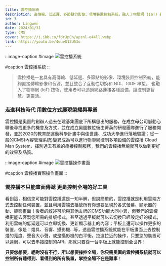 ```yaml
---
title: 雲控播系統
description: 高傳輸、低延遲、多節點的影像、環境裝置控制系統，融入了物聯網 (IoT) 技術，使用者可以透過網路連接各種設備，讓控制更智慧、更靈活。
id: 3
author: Lingwen
date: 2024/01/31
type: CMS
cover: https://i.ibb.co/fdrJpCh/apznl-e44ll.webp
link: https://youtu.be/4wueS13U53o
---
```


::image-caption
#image
![雲控播系統](https://i.ibb.co/Fgx08NH/avnng-5nvbt.webp "雲控播系統")

#caption
雲控播系統
::

> 雲控播是一套具有高傳輸、低延遲、多節點的影像、環境裝置控制系統，能夠直接傳輸影像和音源，並且整合了互動性切換和 NDI、GIGE 串接， 也融入了物聯網 (IoT) 技術，使用者可以透過網路連接各種設備，讓控制更智慧、更靈活。


### 走進科技時代 用數位方式展現榮耀與專業

雲控播是奧圖的創辦人過去在建碁集團底下所構思出的服務，在成立母公司脈動心聯後尋找更多的機會及方式，並在成立奧圖數位後由菁英的研發團隊進行了服務開發，並於2020的教育部運動科學計畫中與佳世達、成功大學進行落地驗證；從一般的CMS(內容管理系統)變異成為可以進行物聯網控制多項設備的雲控播 Cloud Man System，揮別過去有線的串接控制服務，我們的雲控播無線就可以做到更好的效果及品質。

::image-caption
#image
![雲控播操作畫面](https://i.ibb.co/dQX7QBt/a17bc-mae7q.webp "雲控播操作畫面")

#caption
雲控播實際操作畫面
::

### 雲控播不只能畫面傳遞 更是控制全場的好工具

看到這，相信您可能對雲控播還是一知半解，但說簡單的，雲控播就是利用雲端方式去控制任何裝置，並且利用雲端去播放所有你想要呈現於各式螢幕、顯示器的動、靜態畫面！後者的敘述可能與其他友牌的CMS功能大同小異，但我們的雲控播更能去客製您所需的排版樣式，甚至透過平板就可以去切換已經設定好的模式，利用雲端的低延遲可以立即切換、更新顯示器上的內容；平板上還可以操作更多的裝置，像是：燈具、音響、攝影機...等，透過雲控播系統就能在平板畫面上去控制燈的亮度、聲音大小聲，或是攝影機的白平衡，拉遠拉近的操作，只要您的裝置可以連網，可以去串接控制的API，那就只要從一台平板上就能控制全世界！

**只要您想要，絕對沒有不行，所以想要操控全場，你只需奧圖的雲控播系統就可以控制所有聽得到、看得到的所有裝置，掌控全場不在是難事！**
